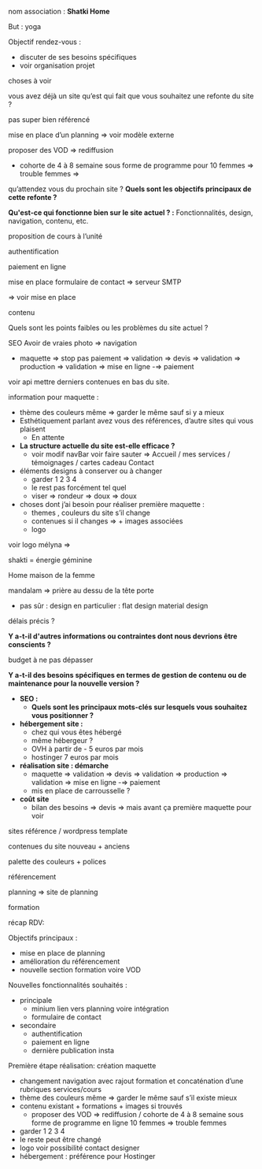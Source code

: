 nom association : **Shatki Home**

But : yoga

Objectif rendez-vous :

- discuter de ses besoins spécifiques
- voir organisation projet

  

  

choses à voir

vous avez déjà un site qu’est qui fait que vous souhaitez une refonte du site ?

pas super bien référencé

mise en place d’un planning ⇒ voir modèle externe

proposer des VOD ⇒ rediffusion

- cohorte de 4 à 8 semaine sous forme de programme pour 10 femmes ⇒ trouble femmes ⇒

  

qu’attendez vous du prochain site ? **Quels sont les objectifs principaux de cette refonte ?**

**Qu'est-ce qui fonctionne bien sur le site actuel ? :** Fonctionnalités, design, navigation, contenu, etc.

proposition de cours à l’unité

authentification

paiement en ligne

mise en place formulaire de contact ⇒ serveur SMTP

⇒ voir mise en place

contenu

Quels sont les points faibles ou les problèmes du site actuel ?

SEO Avoir de vraies photo ⇒ navigation

- maquette ⇒ stop pas paiement ⇒ validation ⇒ devis ⇒ validation ⇒ production ⇒ validation ⇒ mise en ligne -⇒ paiement

voir api mettre derniers contenues en bas du site.

information pour maquette :

- thème des couleurs même ⇒ garder le même sauf si y a mieux
- Esthétiquement parlant avez vous des références, d’autre sites qui vous plaisent
    - En attente
- **La structure actuelle du site est-elle efficace ?**
    - voir modif navBar voir faire sauter ⇒ Accueil / mes services / témoignages / cartes cadeau Contact
- éléments designs à conserver ou à changer
    - garder 1 2 3 4
    - le rest pas forcément tel quel
    - viser ⇒ rondeur ⇒ doux ⇒ doux
- choses dont j’ai besoin pour réaliser première maquette :
    - themes , couleurs du site s’il change
    - contenues si il changes ⇒ + images associées
    - logo

voir logo mélyna ⇒

shakti = énergie géminine

Home maison de la femme

mandalam ⇒ prière au dessu de la tête porte

  

- pas sûr : design en particulier : flat design material design

  

délais précis ?

**Y a-t-il d'autres informations ou contraintes dont nous devrions être conscients ?**

budget à ne pas dépasser

  

**Y a-t-il des besoins spécifiques en termes de gestion de contenu ou de maintenance pour la nouvelle version ?**

  

- **SEO :**
    - **Quels sont les principaux mots-clés sur lesquels vous souhaitez vous positionner ?**
- **hébergement site :**
    - chez qui vous êtes hébergé
    - même hébergeur ?
    - OVH à partir de - 5 euros par mois
    - hostinger 7 euros par mois
- **réalisation site : démarche**
    - maquette ⇒ validation ⇒ devis ⇒ validation ⇒ production ⇒ validation ⇒ mise en ligne -⇒ paiement
    - mis en place de carrousselle ?
- **coût site**
    - bilan des besoins ⇒ devis ⇒ mais avant ça première maquette pour voir

  

  

  

sites référence / wordpress template

contenues du site nouveau + anciens

palette des couleurs + polices

  

référencement

planning ⇒ site de planning

  

formation

  

récap RDV:

Objectifs principaux :

- mise en place de planning
- amélioration du référencement
- nouvelle section formation voire VOD

Nouvelles fonctionnalités souhaités :

- principale
    - minium lien vers planning voire intégration
    - formulaire de contact
- secondaire
    - authentification
    - paiement en ligne
    - dernière publication insta

Première étape réalisation: création maquette

- changement navigation avec rajout formation et concaténation d’une rubriques services/cours
- thème des couleurs même ⇒ garder le même sauf s’il existe mieux
- contenu existant + formations + images si trouvés
    - proposer des VOD ⇒ rediffusion / cohorte de 4 à 8 semaine sous forme de programme en ligne 10 femmes ⇒ trouble femmes
- garder 1 2 3 4
- le reste peut être changé
- logo voir possibilité contact designer
- hébergement : préférence pour Hostinger